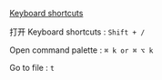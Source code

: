 [Keyboard shortcuts](https://docs.github.com/en/get-started/using-github/keyboard-shortcuts)

打开 Keyboard shortcuts : `Shift + /`

Open command palette : `⌘ k or ⌘ ⌥ k`

Go to file : `t`
